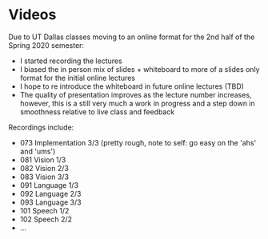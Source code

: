 # Videos

Due to UT Dallas classes moving to an online format for the 2nd half of the Spring 2020 semester:

* I started recording the lectures
* I biased the in person mix of slides + whiteboard to more of a slides only format for the initial online lectures
* I hope to re introduce the whiteboard in future online lectures (TBD)
* The quality of presentation improves as the lecture number increases, however, this is a still very much a work in progress and a step down in smoothness relative to live class and feedback

Recordings include:

* 073 Implementation 3/3 (pretty rough, note to self: go easy on the 'ahs' and 'ums')
* 081 Vision 1/3
* 082 Vision 2/3
* 083 Vision 3/3
* 091 Language 1/3
* 092 Language 2/3
* 093 Language 3/3
* 101 Speech 1/2
* 102 Speech 2/2
* ...
